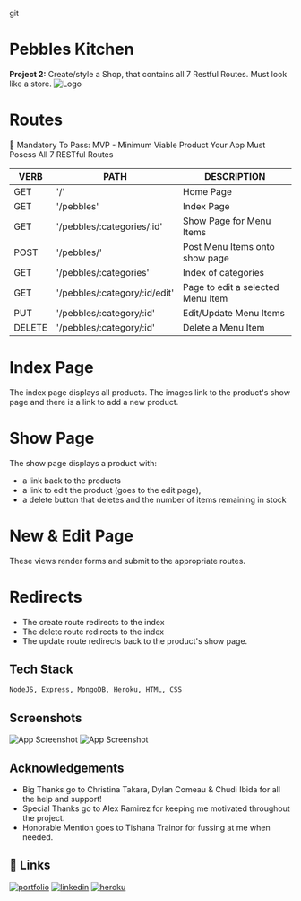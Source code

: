 git
# Pebbles Kitchen

**Project 2:** Create/style a Shop, that contains all 7 Restful Routes.
Must look like a store.
![Logo](https://i.imgur.com/S0H57yf.png)

# Routes

🔴 Mandatory To Pass:
MVP - Minimum Viable Product Your App Must Posess All 7 RESTful Routes

VERB 		 | 		  PATH 		 |  	 DESCRIPTION
------------ | ------------- | -------------------
GET | '/' | Home Page |
GET | '/pebbles' | Index Page |
GET | '/pebbles/:categories/:id' | Show Page for Menu Items |
POST | '/pebbles/' | Post Menu Items onto show page |
GET | '/pebbles/:categories' | Index of categories |
GET | '/pebbles/:category/:id/edit' | Page to edit a selected Menu Item |
PUT | '/pebbles/:category/:id' | Edit/Update Menu Items|
DELETE | '/pebbles/:category/:id'| Delete a Menu Item |

# Index Page
The index page displays all products.
The images link to the product's show page and there is a link to add a new product.
 

# Show Page
The show page displays a product with:
* a link back to the products
* a link to edit the product (goes to the edit page),
* a delete button that deletes and the number of items remaining in stock

# New & Edit Page
These views render forms and submit to the appropriate routes.

# Redirects
* The create route redirects to the index
* The delete route redirects to the index
* The update route redirects back to the product's show page.
## Tech Stack

```bash
NodeJS, Express, MongoDB, Heroku, HTML, CSS
```


## Screenshots

![App Screenshot](https://i.imgur.com/rAoQ6Xi.png)
![App Screenshot](https://i.imgur.com/FaIWQ4R.png)


## Acknowledgements

 - Big Thanks go to Christina Takara, Dylan Comeau & Chudi Ibida for all the help and support!
 - Special Thanks go to Alex Ramirez for keeping me motivated throughout the project.
 - Honorable Mention goes to Tishana Trainor for fussing at me when needed.


## 🔗 Links
[![portfolio](https://img.shields.io/badge/my_portfolio-000?style=for-the-badge&logo=ko-fi&logoColor=white)](https://github.com/tpreston06)
[![linkedin](https://img.shields.io/badge/linkedin-0A66C2?style=for-the-badge&logo=linkedin&logoColor=white)](https://www.linkedin.com/in/tiarious-p-36728579)
[![heroku](https://img.shields.io/badge/PebblesKitchen-Heroku-ff69b4)](https://pebbles-kitchen.herokuapp.com/)

